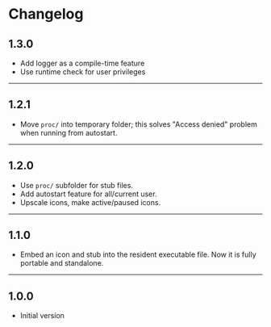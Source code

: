 # Changelog

## 1.3.0

* Add logger as a compile-time feature
* Use runtime check for user privileges

---

## 1.2.1

* Move `proc/` into temporary folder; this solves "Access denied" problem when running from autostart.

---

## 1.2.0

* Use `proc/` subfolder for stub files.
* Add autostart feature for all/current user.
* Upscale icons, make active/paused icons.

---

## 1.1.0

* Embed an icon and stub into the resident executable file. Now it is fully portable and standalone.

---

## 1.0.0

* Initial version